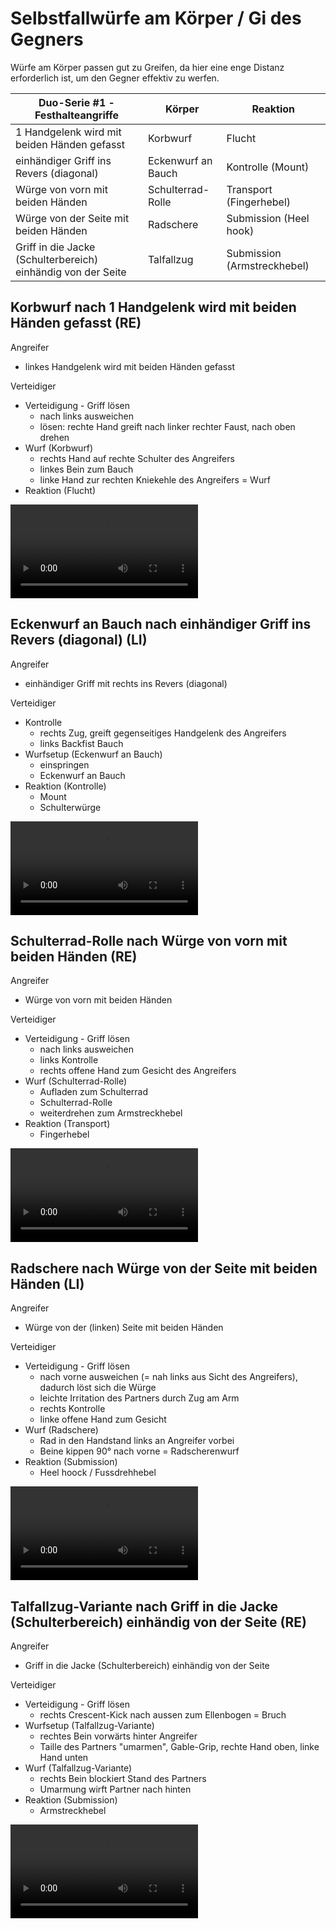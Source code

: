 # Selbstfallwürfe am Körper / Gi des Gegners

Würfe am Körper passen gut zu Greifen, da hier eine enge Distanz erforderlich ist, um den Gegner effektiv zu werfen.

| Duo-Serie #1 - Festhalteangriffe                             | Körper             | Reaktion                    |
|--------------------------------------------------------------|--------------------|-----------------------------|
| 1 Handgelenk wird mit beiden Händen gefasst                  | Korbwurf           | Flucht                      |
| einhändiger Griff ins Revers (diagonal)                      | Eckenwurf an Bauch | Kontrolle (Mount)           |
| Würge von vorn mit beiden Händen                             | Schulterrad-Rolle  | Transport (Fingerhebel)     |
| Würge von der Seite mit beiden Händen                        | Radschere          | Submission (Heel hook)      |
| Griff in die Jacke (Schulterbereich) einhändig von der Seite | Talfallzug         | Submission (Armstreckhebel) |

## Korbwurf nach 1 Handgelenk wird mit beiden Händen gefasst (RE)

Angreifer

* linkes Handgelenk wird mit beiden Händen gefasst

Verteidiger

* Verteidigung - Griff lösen
    * nach links ausweichen
    * lösen: rechte Hand greift nach linker rechter Faust, nach oben drehen
* Wurf (Korbwurf)
    * rechts Hand auf rechte Schulter des Angreifers
    * linkes Bein zum Bauch
    * linke Hand zur rechten Kniekehle des Angreifers = Wurf
* Reaktion (Flucht)

<video controls="true" allowfullscreen="true">
  <source src="https://hoochicken.github.io/dan-iv/images/video/kata-02-koerper-01/video.mp4" type="video/mp4">
</video>

## Eckenwurf an Bauch nach einhändiger Griff ins Revers (diagonal) (LI)

Angreifer

* einhändiger Griff mit rechts ins Revers (diagonal)

Verteidiger

* Kontrolle
    * rechts Zug, greift gegenseitiges Handgelenk des Angreifers
    * links Backfist Bauch
* Wurfsetup (Eckenwurf an Bauch)
    * einspringen
    * Eckenwurf an Bauch
* Reaktion (Kontrolle)
    * Mount
    * Schulterwürge

<video controls="true" allowfullscreen="true">
  <source src="https://hoochicken.github.io/dan-iv/images/video/kata-02-koerper-02/video.mp4" type="video/mp4">
</video>

## Schulterrad-Rolle nach Würge von vorn mit beiden Händen (RE)

Angreifer

* Würge von vorn mit beiden Händen

Verteidiger

* Verteidigung - Griff lösen
    * nach links ausweichen
    * links Kontrolle
    * rechts offene Hand zum Gesicht des Angreifers
* Wurf (Schulterrad-Rolle)
    * Aufladen zum Schulterrad
    * Schulterrad-Rolle
    * weiterdrehen zum Armstreckhebel
* Reaktion (Transport)
    * Fingerhebel

<video controls="true" allowfullscreen="true">
  <source src="https://hoochicken.github.io/dan-iv/images/video/kata-02-koerper-03/video.mp4" type="video/mp4">
</video>

## Radschere nach Würge von der Seite mit beiden Händen (LI)

Angreifer

* Würge von der (linken) Seite mit beiden Händen

Verteidiger

* Verteidigung - Griff lösen
    * nach vorne ausweichen (= nah links aus Sicht des Angreifers), dadurch löst sich die Würge
    * leichte Irritation des Partners durch Zug am Arm
    * rechts Kontrolle
    * linke offene Hand zum Gesicht
* Wurf (Radschere)
    * Rad in den Handstand links an Angreifer vorbei
    * Beine kippen 90° nach vorne = Radscherenwurf
* Reaktion (Submission)
    * Heel hoock / Fussdrehhebel

<video controls="true" allowfullscreen="true">
  <source src="https://hoochicken.github.io/dan-iv/images/video/kata-02-koerper-04/video.mp4" type="video/mp4">
</video>

## Talfallzug-Variante nach Griff in die Jacke (Schulterbereich) einhändig von der Seite (RE)

Angreifer

* Griff in die Jacke (Schulterbereich) einhändig von der Seite

Verteidiger

* Verteidigung - Griff lösen
    * rechts Crescent-Kick nach aussen zum Ellenbogen = Bruch
* Wurfsetup (Talfallzug-Variante)
    * rechtes Bein vorwärts hinter Angreifer
    * Taille des Partners "umarmen", Gable-Grip, rechte Hand oben, linke Hand unten
* Wurf (Talfallzug-Variante)
    * rechts Bein blockiert Stand des Partners
    * Umarmung wirft Partner nach hinten
* Reaktion (Submission)
    * Armstreckhebel

<video controls="true" allowfullscreen="true">
  <source src="https://hoochicken.github.io/dan-iv/images/video/kata-02-koerper-05/video.mp4" type="video/mp4">
</video>
